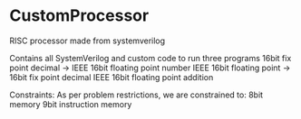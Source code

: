 # CustomProcessor
RISC processor made from systemverilog

Contains all SystemVerilog and custom code to run three programs
16bit fix point decimal -> IEEE 16bit floating point number
IEEE 16bit floating point -> 16bit fix point decimal
IEEE 16bit floating point addition

Constraints: As per problem restrictions, we are constrained to:
8bit memory
9bit instruction memory

